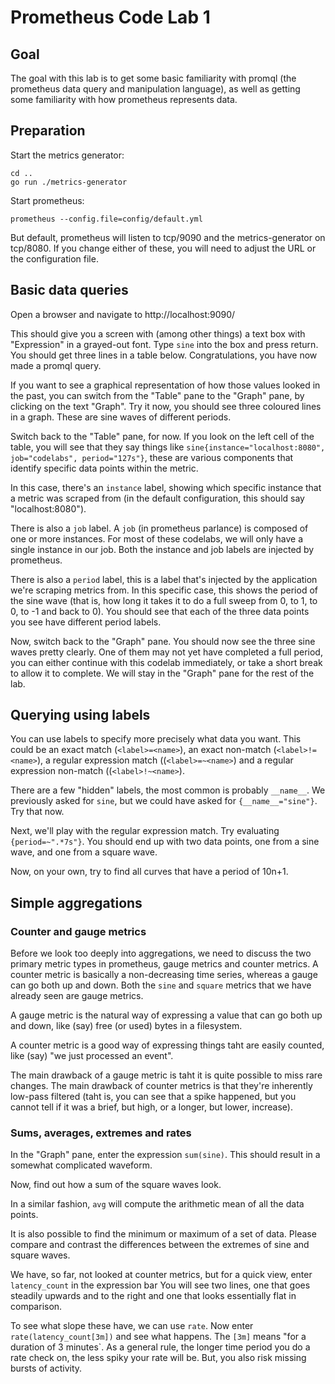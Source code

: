 # Prometheus Code Lab 1

## Goal

The goal with this lab is to get some basic familiarity with promql (the prometheus data query and manipulation language), as well as getting some familiarity with how prometheus represents data.

## Preparation

Start the metrics generator:

```
cd ..
go run ./metrics-generator
```

Start prometheus:

```
prometheus --config.file=config/default.yml
```

But default, prometheus will listen to tcp/9090 and the metrics-generator on tcp/8080. If you change either of these, you will need to adjust the URL or the configuration file.

## Basic data queries

Open a browser and navigate to http://localhost:9090/

This should give you a screen with (among other things) a text box with "Expression" in a grayed-out font. Type `sine` into the box and press return. You should get three lines in a table below. Congratulations, you have now made a promql query.

If you want to see a graphical representation of how those values looked in the past, you can switch from the "Table" pane to the "Graph" pane, by clicking on the text "Graph". Try it now, you should see three coloured lines in a graph. These are sine waves of different periods.

Switch back to the "Table" pane, for now. If you look on the left cell of the table, you will see that they say things like `sine{instance="localhost:8080", job="codelabs", period="127s"}`, these are various components that identify specific data points within the metric.

In this case, there's an `instance` label, showing which specific instance that a metric was scraped from (in the default configuration, this should say "localhost:8080").

There is also a `job` label. A `job` (in prometheus parlance) is composed of one or more instances. For most of these codelabs, we will only have a single instance in our job. Both the instance and job labels are injected by prometheus.

There is also a `period` label, this is a label that's injected by the application we're scraping metrics from. In this specific case, this shows the period of the sine wave (that is, how long it takes it to do a full sweep from 0, to 1, to 0, to -1 and back to 0). You should see that each of the three data points you see have different period labels.

Now, switch back to the "Graph" pane. You should now see the three sine waves pretty clearly. One of them may not yet have completed a full period, you can either continue with this codelab immediately, or take a short break to allow it to complete. We will stay in the "Graph" pane for the rest of the lab.

## Querying using labels

You can use labels to specify more precisely what data you want. This could be an exact match (`<label>=<name>`), an exact non-match (`<label>!=<name>`), a regular expression match ((`<label>=~<name>`) and a regular expression non-match ((`<label>!~<name>`).

There are a few "hidden" labels, the most common is probably `__name__`. We previously asked for `sine`, but we could have asked for `{__name__="sine"}`. Try that now.

Next, we'll play with the regular expression match. Try evaluating `{period=~".*7s"}`. You should end up with two data points, one from a sine wave, and one from a square wave.

Now, on your own, try to find all curves that have a period of 10n+1.

## Simple aggregations

### Counter and gauge metrics

Before we look too deeply into aggregations, we need to discuss the two primary metric types in prometheus, gauge metrics and counter metrics. A counter metric is basically a non-decreasing time series, whereas a gauge can go both up and down. Both the `sine` and `square` metrics that we have already seen are gauge metrics.

A gauge metric is the natural way of expressing a value that can go both up and down, like (say) free (or used) bytes in a filesystem.

A counter metric is a good way of expressing things taht are easily counted, like (say) "we just processed an event".

The main drawback of a gauge metric is taht it is quite possible to miss rare changes. The main drawback of counter metrics is that they're inherently low-pass filtered (taht is, you can see that a spike happened, but you cannot tell if it was a brief, but high, or a longer, but lower, increase).

### Sums, averages, extremes and rates

In the "Graph" pane, enter the expression `sum(sine)`. This should result in a somewhat complicated waveform.

Now, find out how a sum of the square waves look.

In a similar fashion, `avg` will compute the arithmetic mean of all the data points.

It is also possible to find the minimum or maximum of a set of data. Please compare and contrast the differences between the extremes of sine and square waves.

We have, so far, not looked at counter metrics, but for a quick view, enter `latency_count` in the expression bar You will see two lines, one that goes steadily upwards and to the right and one that looks essentially flat in comparison.

To see what slope these have, we can use `rate`. Now enter `rate(latency_count[3m])` and see what happens. The `[3m]` means "for a duration of 3 minutes`. As a general rule, the longer time period you do a rate check on, the less spiky your rate will be. But, you also risk missing bursts of activity.
